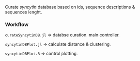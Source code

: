 Curate _syncytin_ database based on ids, sequence descriptions & sequences lenght.

### Workflow

`curateSyncytinDB.jl` => databse curation. main controller.

`syncytinDBPlot.jl` => calculate distance & clustering.

`syncytinDBPlot.R` => control plotting.
